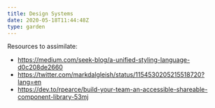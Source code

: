 ```yaml
---
title: Design Systems
date: 2020-05-18T11:44:48Z
type: garden
---
```


Resources to assimilate:

- https://medium.com/seek-blog/a-unified-styling-language-d0c208de2660
- https://twitter.com/markdalgleish/status/1154530205215518720?lang=en
- https://dev.to/rpearce/build-your-team-an-accessible-shareable-component-library-53mj
